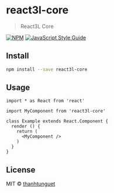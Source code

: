 # react3l-core

> React3L Core

[![NPM](https://img.shields.io/npm/v/react3l-core.svg)](https://www.npmjs.com/package/react3l-core) [![JavaScript Style Guide](https://img.shields.io/badge/code_style-standard-brightgreen.svg)](https://standardjs.com)

## Install

```bash
npm install --save react3l-core
```

## Usage

```tsx
import * as React from 'react'

import MyComponent from 'react3l-core'

class Example extends React.Component {
  render () {
    return (
      <MyComponent />
    )
  }
}
```

## License

MIT © [thanhtunguet](https://github.com/thanhtunguet)
